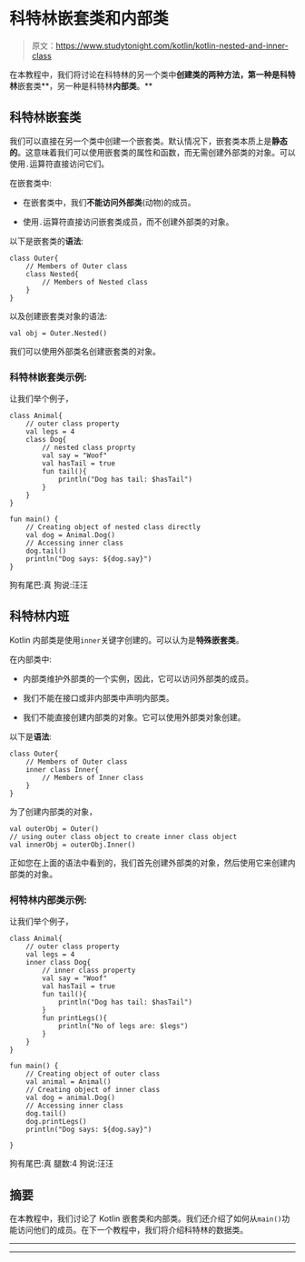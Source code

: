 # 科特林嵌套类和内部类

> 原文：<https://www.studytonight.com/kotlin/kotlin-nested-and-inner-class>

在本教程中，我们将讨论在科特林的另一个类中**创建类的两种方法，第一种是科特林**嵌套类**，另一种是科特林**内部类**。**

## 科特林嵌套类

我们可以直接在另一个类中创建一个嵌套类。默认情况下，嵌套类本质上是**静态的**。这意味着我们可以使用嵌套类的属性和函数，而无需创建外部类的对象。可以使用`.`运算符直接访问它们。

在嵌套类中:

*   在嵌套类中，我们**不能访问外部类**(动物)的成员。

*   使用`.`运算符直接访问嵌套类成员，而不创建外部类的对象。

以下是嵌套类的**语法**:

```
class Outer{
    // Members of Outer class
    class Nested{
        // Members of Nested class
    }
}
```

以及创建嵌套类对象的语法:

```
val obj = Outer.Nested()
```

我们可以使用外部类名创建嵌套类的对象。

### 科特林嵌套类示例:

让我们举个例子，

```
class Animal{
    // outer class property
    val legs = 4
    class Dog{
        // nested class proprty
        val say = "Woof"
        val hasTail = true
        fun tail(){
            println("Dog has tail: $hasTail")
        }
    }
}

fun main() {
    // Creating object of nested class directly
    val dog = Animal.Dog()
    // Accessing inner class
    dog.tail()
    println("Dog says: ${dog.say}")
}
```

狗有尾巴:真
狗说:汪汪

## 科特林内班

Kotlin 内部类是使用`inner`关键字创建的。可以认为是**特殊嵌套类**。

在内部类中:

*   内部类维护外部类的一个实例，因此，它可以访问外部类的成员。

*   我们不能在接口或非内部类中声明内部类。

*   我们不能直接创建内部类的对象。它可以使用外部类对象创建。

以下是**语法**:

```
class Outer{
    // Members of Outer class
    inner class Inner{
        // Members of Inner class
    }
}
```

为了创建内部类的对象，

```
val outerObj = Outer()
// using outer class object to create inner class object
val innerObj = outerObj.Inner()
```

正如您在上面的语法中看到的，我们首先创建外部类的对象，然后使用它来创建内部类的对象。

### 柯特林内部类示例:

让我们举个例子，

```
class Animal{
    // outer class property
    val legs = 4
    inner class Dog{
        // inner class property
        val say = "Woof"
        val hasTail = true
        fun tail(){
            println("Dog has tail: $hasTail")
        }
        fun printLegs(){
            println("No of legs are: $legs")
        }
    }
}

fun main() {
    // Creating object of outer class
    val animal = Animal()
    // Creating object of inner class
    val dog = animal.Dog()
    // Accessing inner class
    dog.tail()
    dog.printLegs()
    println("Dog says: ${dog.say}")

}
```

狗有尾巴:真
腿数:4
狗说:汪汪

## 摘要

在本教程中，我们讨论了 Kotlin 嵌套类和内部类。我们还介绍了如何从`main()`功能访问他们的成员。在下一个教程中，我们将介绍科特林的数据类。

* * *

* * *
